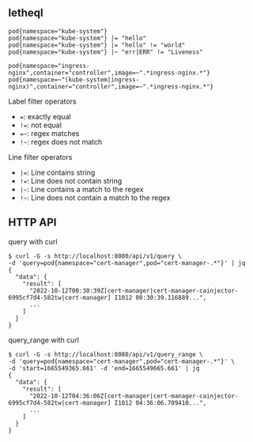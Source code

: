 ## letheql

```
pod{namespace="kube-system"}
pod{namespace="kube-system"} |= "hello"
pod{namespace="kube-system"} |= "hello" != "world"
pod{namespace="kube-system"} |~ "err|ERR" != "Liveness"

pod{namespace="ingress-nginx",container="controller",image=~".*ingress-nginx.*"}
pod{namespace=~"(kube-system|ingress-nginx)",container="controller",image=~".*ingress-nginx.*"}
```


Label filter operators
* `=`: exactly equal
* `!=`: not equal
* `=~`: regex matches
* `!~`: regex does not match

Line filter operators
* `|=`: Line contains string
* `!=`: Line does not contain string
* `|~`: Line contains a match to the regex
* `!~`: Line does not contain a match to the regex


## HTTP API

query with curl
```shell
$ curl -G -s http://localhost:8080/api/v1/query \
-d 'query=pod{namespace="cert-manager",pod="cert-manager-.*"}' | jq
{
  "data": {
    "result": [
      "2022-10-12T00:30:39Z[cert-manager|cert-manager-cainjector-6995cf7d4-582tw|cert-manager] I1012 00:30:39.116889...",
      ...
    ]
  }
}
```

query_range with curl
```shell
$ curl -G -s http://localhost:8080/api/v1/query_range \
-d 'query=pod{namespace="cert-manager",pod="cert-manager-.*"}' \
-d 'start=1665549365.661' -d 'end=1665549665.661' | jq
{
  "data": {
    "result": [
      "2022-10-12T04:36:06Z[cert-manager|cert-manager-cainjector-6995cf7d4-582tw|cert-manager] I1012 04:36:06.709410...",
      ...
    ]
  }
}
```
